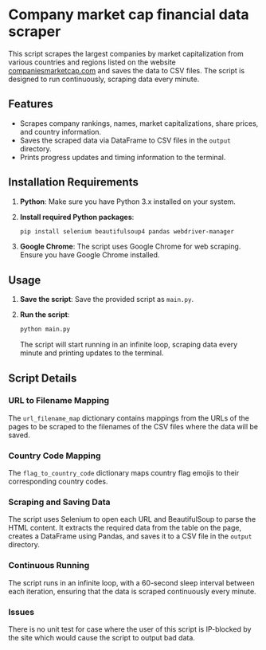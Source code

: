 # Company market cap financial data scraper 

This script scrapes the largest companies by market capitalization from various countries and regions listed on the website [companiesmarketcap.com](https://companiesmarketcap.com/) and saves the data to CSV files. The script is designed to run continuously, scraping data every minute.

## Features

- Scrapes company rankings, names, market capitalizations, share prices, and country information.
- Saves the scraped data via DataFrame to CSV files in the `output` directory.
- Prints progress updates and timing information to the terminal.

## Installation Requirements

1. **Python**: Make sure you have Python 3.x installed on your system.

2. **Install required Python packages**:
    ```bash
    pip install selenium beautifulsoup4 pandas webdriver-manager
    ```

3. **Google Chrome**: The script uses Google Chrome for web scraping. Ensure you have Google Chrome installed.

## Usage

1. **Save the script**: Save the provided script as `main.py`.

2. **Run the script**:
    ```bash
    python main.py
    ```

   The script will start running in an infinite loop, scraping data every minute and printing updates to the terminal.

## Script Details

### URL to Filename Mapping

The `url_filename_map` dictionary contains mappings from the URLs of the pages to be scraped to the filenames of the CSV files where the data will be saved.

### Country Code Mapping

The `flag_to_country_code` dictionary maps country flag emojis to their corresponding country codes.

### Scraping and Saving Data

The script uses Selenium to open each URL and BeautifulSoup to parse the HTML content. It extracts the required data from the table on the page, creates a DataFrame using Pandas, and saves it to a CSV file in the `output` directory.

### Continuous Running

The script runs in an infinite loop, with a 60-second sleep interval between each iteration, ensuring that the data is scraped continuously every minute.

### Issues

There is no unit test for case where the user of this script is IP-blocked by the site which would cause the script to output bad data.
